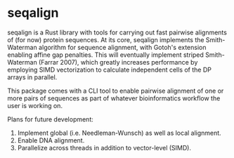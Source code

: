 # seqalign

seqalign is a Rust library with tools for carrying out fast pairwise alignments of (for now) protein
sequences. At its core, seqalign implements the Smith-Waterman algorithm for sequence alignment,
with Gotoh's extension enabling affine gap penalties. This will eventually implement striped
Smith-Waterman (Farrar 2007), which greatly increases performance by employing SIMD vectorization to
calculate independent cells of the DP arrays in parallel.

This package comes with a CLI tool to enable pairwise alignment of one or more pairs of sequences as
part of whatever bioinformatics workflow the user is working on.

Plans for future development:
1. Implement global (i.e. Needleman-Wunsch) as well as local alignment.
2. Enable DNA alignment.
3. Parallelize across threads in addition to vector-level (SIMD).
